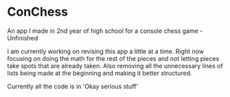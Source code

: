 # ConChess
An app I made in 2nd year of high school for a console chess game - Unfinished

I am currently working on revising this app a little at a time. Right now focusing on doing the math for the rest of the pieces and not letting pieces take spots that are already taken.
Also removing all the unnecessary lines of lists being made at the beginning and making it better structured.

Currently all the code is in 'Okay serious stuff'
